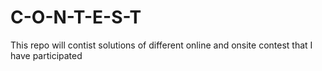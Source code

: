 # C-O-N-T-E-S-T

This repo will contist solutions of different online and onsite contest that I have participated
